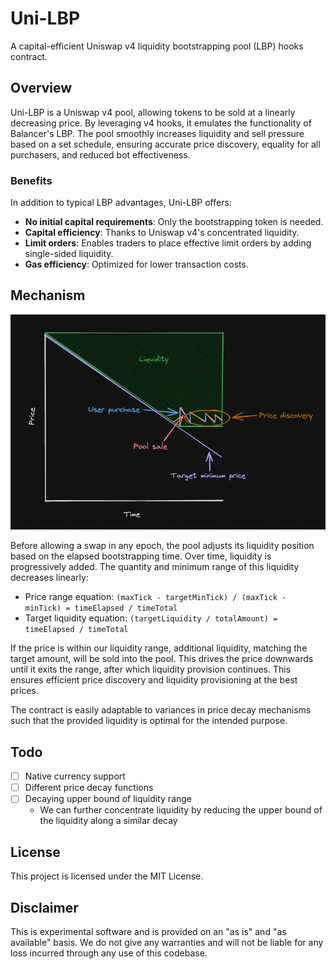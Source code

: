 # Uni-LBP

A capital-efficient Uniswap v4 liquidity bootstrapping pool (LBP) hooks contract.

## Overview

Uni-LBP is a Uniswap v4 pool, allowing tokens to be sold at a linearly decreasing price. By leveraging v4 hooks, it emulates the functionality of Balancer's LBP. The pool smoothly increases liquidity and sell pressure based on a set schedule, ensuring accurate price discovery, equality for all purchasers, and reduced bot effectiveness.

### Benefits

In addition to typical LBP advantages, Uni-LBP offers:

- **No initial capital requirements**: Only the bootstrapping token is needed.
- **Capital efficiency**: Thanks to Uniswap v4's concentrated liquidity.
- **Limit orders**: Enables traders to place effective limit orders by adding single-sided liquidity.
- **Gas efficiency**: Optimized for lower transaction costs.

## Mechanism

![Diagram](./diagram.png)

Before allowing a swap in any epoch, the pool adjusts its liquidity position based on the elapsed bootstrapping time. Over time, liquidity is progressively added. The quantity and minimum range of this liquidity decreases linearly:

- Price range equation: `(maxTick - targetMinTick) / (maxTick - minTick) = timeElapsed / timeTotal`
- Target liquidity equation: `(targetLiquidity / totalAmount) = timeElapsed / timeTotal`

If the price is within our liquidity range, additional liquidity, matching the target amount, will be sold into the pool. This drives the price downwards until it exits the range, after which liquidity provision continues. This ensures efficient price discovery and liquidity provisioning at the best prices.

The contract is easily adaptable to variances in price decay mechanisms such that the provided liquidity is optimal for the intended purpose.

## Todo

- [ ] Native currency support
- [ ] Different price decay functions
- [ ] Decaying upper bound of liquidity range
    - We can further concentrate liquidity by reducing the upper bound of the liquidity along a similar decay

## License

This project is licensed under the MIT License.

## Disclaimer

This is experimental software and is provided on an "as is" and "as available" basis. We do not give any warranties and will not be liable for any loss incurred through any use of this codebase.
